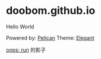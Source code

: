 # doobom.github.io

Hello World

Powered by: [Pelican](https://getpelican.com/) Theme: [Elegant](https://elegant.oncrashreboot.com/)

[oops: run](https://oops.run) 的影子

